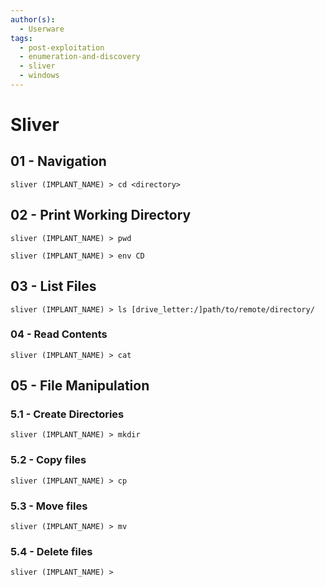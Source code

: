 ```yaml
---
author(s):
  - Userware
tags:
  - post-exploitation
  - enumeration-and-discovery
  - sliver
  - windows
---
```

# Sliver

## 01 - Navigation

```
sliver (IMPLANT_NAME) > cd <directory>
```

## 02 - Print Working Directory

```
sliver (IMPLANT_NAME) > pwd

sliver (IMPLANT_NAME) > env CD
```

## 03 - List Files

```
sliver (IMPLANT_NAME) > ls [drive_letter:/]path/to/remote/directory/
```

### 04 - Read Contents

```
sliver (IMPLANT_NAME) > cat
```

## 05 - File Manipulation

### 5.1 - Create Directories

```
sliver (IMPLANT_NAME) > mkdir
```

### 5.2 - Copy files

```
sliver (IMPLANT_NAME) > cp
```

### 5.3 - Move files

```
sliver (IMPLANT_NAME) > mv
```

### 5.4 - Delete files

```
sliver (IMPLANT_NAME) >
```